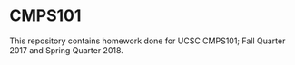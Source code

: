 # CMPS101

This repository contains homework done for UCSC CMPS101; Fall Quarter 2017 and Spring Quarter 2018.

